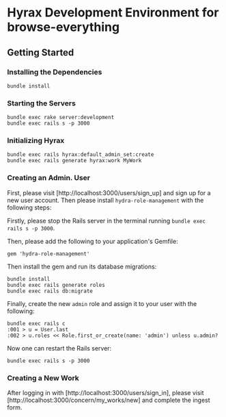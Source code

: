 # Hyrax Development Environment for browse-everything

## Getting Started

### Installing the Dependencies
```
bundle install
```

### Starting the Servers
```
bundle exec rake server:development
bundle exec rails s -p 3000
```

### Initializing Hyrax
```
bundle exec rails hyrax:default_admin_set:create
bundle exec rails generate hyrax:work MyWork
```

### Creating an Admin. User

First, please visit [http://localhost:3000/users/sign_up] and sign up for a new
user account. Then please install `hydra-role-management` with the following
steps:

Firstly, please stop the Rails server in the terminal running `bundle exec rails s -p 3000`.

Then, please add the following to your application's Gemfile:

```
gem 'hydra-role-management'
```

Then install the gem and run its database migrations:

```
bundle install
bundle exec rails generate roles
bundle exec rails db:migrate
```

Finally, create the new `admin` role and assign it to your user with the
following:

```
bundle exec rails c
:001 > u = User.last
:002 > u.roles << Role.first_or_create(name: 'admin') unless u.admin?
```

Now one can restart the Rails server:

```
bundle exec rails s -p 3000
```

### Creating a New Work

After logging in with [http://localhost:3000/users/sign_in], please visit [http://localhost:3000/concern/my_works/new] and complete the ingest form.

